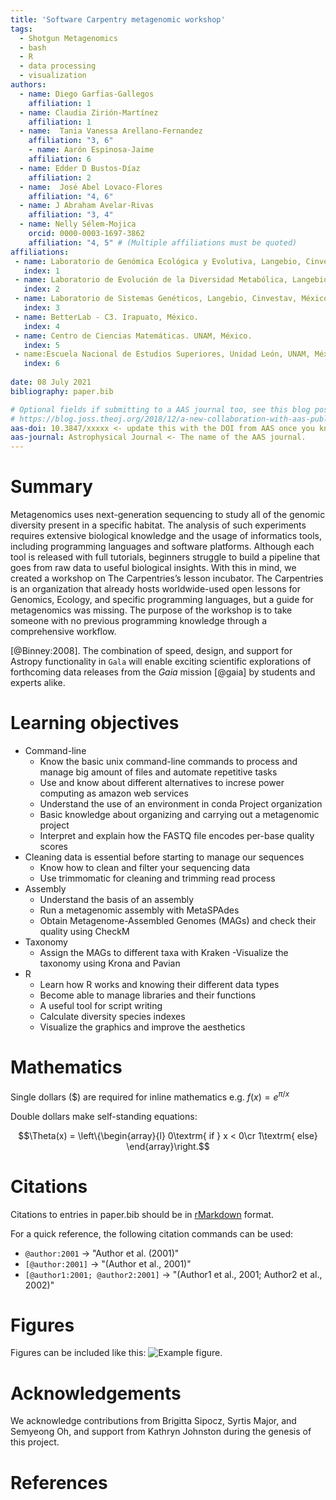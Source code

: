 ```yaml
---
title: 'Software Carpentry metagenomic workshop'
tags:
  - Shotgun Metagenomics
  - bash
  - R
  - data processing 
  - visualization
authors:
  - name: Diego Garfias-Gallegos
    affiliation: 1
  - name: Claudia Zirión-Martínez
    affiliation: 1
  - name:  Tania Vanessa Arellano-Fernandez
    affiliation: "3, 6"
    - name: Aarón Espinosa-Jaime
    affiliation: 6
  - name: Edder D Bustos-Díaz
    affiliation: 2
  - name:  José Abel Lovaco-Flores
    affiliation: "4, 6"
  - name: J Abraham Avelar-Rivas
    affiliation: "3, 4"
  - name: Nelly Sélem-Mojica
    orcid: 0000-0003-1697-3862
    affiliation: "4, 5" # (Multiple affiliations must be quoted)
affiliations:
 - name: Laboratorio de Genómica Ecológica y Evolutiva, Langebio, Cinvestav, México.
   index: 1
 - name: Laboratorio de Evolución de la Diversidad Metabólica, Langebio, Cinvestav, México.  
   index: 2
 - name: Laboratorio de Sistemas Genéticos, Langebio, Cinvestav, México. 
   index: 3
 - name: BetterLab - C3. Irapuato, México.  
   index: 4
 - name: Centro de Ciencias Matemáticas. UNAM, México.
   index: 5
 - name:Escuela Nacional de Estudios Superiores, Unidad León, UNAM, México.
   index: 6
   
date: 08 July 2021
bibliography: paper.bib

# Optional fields if submitting to a AAS journal too, see this blog post:
# https://blog.joss.theoj.org/2018/12/a-new-collaboration-with-aas-publishing
aas-doi: 10.3847/xxxxx <- update this with the DOI from AAS once you know it.
aas-journal: Astrophysical Journal <- The name of the AAS journal.
---
```


# Summary
Metagenomics uses next-generation sequencing to study all of the genomic diversity 
present in a specific habitat. The analysis of such experiments requires extensive 
biological knowledge and the usage of informatics tools, including programming languages 
and software platforms. Although each tool is released with full tutorials, beginners 
struggle to build a pipeline that goes from raw data to useful biological insights. 
With this in mind, we created a workshop on The Carpentries’s lesson incubator. 
The Carpentries is an organization that already hosts worldwide-used open lessons for 
Genomics, Ecology, and specific programming languages, but a guide for metagenomics 
was missing. The purpose of the workshop is to take someone with no previous programming 
knowledge through a comprehensive workflow.

[@Binney:2008]. The combination of speed,
design, and support for Astropy functionality in ``Gala`` will enable exciting
scientific explorations of forthcoming data releases from the *Gaia* mission
[@gaia] by students and experts alike.

# Learning objectives
- Command-line 
  - Know the basic unix command-line commands to process and manage big amount of files and automate repetitive tasks
  - Use and know about different alternatives to increse power computing as amazon web services
  - Understand the use of an environment in conda
Project organization
  - Basic knowledge about organizing and carrying out a metagenomic project
  - Interpret and explain how the FASTQ file encodes per-base quality scores
- Cleaning data is essential before starting to manage our sequences 
  - Know how to clean and filter your sequencing data
  - Use trimmomatic for cleaning and trimming read process
- Assembly
  - Understand the basis of an assembly 
  - Run a metagenomic assembly with MetaSPAdes 
  - Obtain Metagenome-Assembled Genomes (MAGs) and check their quality using CheckM
- Taxonomy
  - Assign the MAGs to different taxa with Kraken
  -Visualize the taxonomy using Krona and Pavian
- R
  - Learn how R works and knowing their different data types 
  - Become able to manage libraries and their functions 
  - A useful tool for script writing 
  - Calculate diversity species indexes
  - Visualize the graphics and improve the aesthetics 

# Mathematics

Single dollars ($) are required for inline mathematics e.g. $f(x) = e^{\pi/x}$

Double dollars make self-standing equations:

$$\Theta(x) = \left\{\begin{array}{l}
0\textrm{ if } x < 0\cr
1\textrm{ else}
\end{array}\right.$$


# Citations

Citations to entries in paper.bib should be in
[rMarkdown](http://rmarkdown.rstudio.com/authoring_bibliographies_and_citations.html)
format.

For a quick reference, the following citation commands can be used:
- `@author:2001`  ->  "Author et al. (2001)"
- `[@author:2001]` -> "(Author et al., 2001)"
- `[@author1:2001; @author2:2001]` -> "(Author1 et al., 2001; Author2 et al., 2002)"

# Figures

Figures can be included like this: ![Example figure.](figure.png)

# Acknowledgements

We acknowledge contributions from Brigitta Sipocz, Syrtis Major, and Semyeong
Oh, and support from Kathryn Johnston during the genesis of this project.

# References
